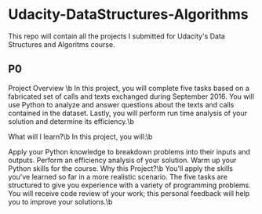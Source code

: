 # Udacity-DataStructures-Algorithms
This repo will contain all the projects I submitted for Udacity's Data Structures and Algoritms course.
## P0
Project Overview \b
In this project, you will complete five tasks based on a fabricated set of calls and texts exchanged during September 2016. You will use Python to analyze and answer questions about the texts and calls contained in the dataset. Lastly, you will perform run time analysis of your solution and determine its efficiency.\b

What will I learn?\b
In this project, you will:\b

Apply your Python knowledge to breakdown problems into their inputs and outputs.
Perform an efficiency analysis of your solution.
Warm up your Python skills for the course.
Why this Project?\b
You'll apply the skills you've learned so far in a more realistic scenario. The five tasks are structured to give you experience with a variety of programming problems. You will receive code review of your work; this personal feedback will help you to improve your solutions.\b
